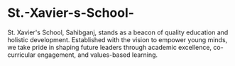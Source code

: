 # St.-Xavier-s-School-
St. Xavier's School, Sahibganj, stands as a beacon of quality education and holistic development. Established with the vision to empower young minds, we take pride in shaping future leaders through academic excellence, co-curricular engagement, and values-based learning.
